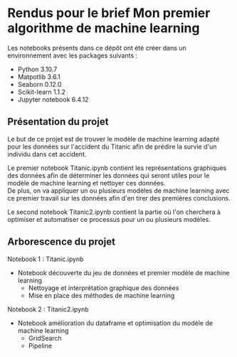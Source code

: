 # Rendus pour le brief Mon premier algorithme de machine learning  

Les notebooks présents dans ce dépôt ont été créer dans un environnement avec les packages suivants :  
- Python 3.10.7  
- Matpotlib 3.6.1  
- Seaborn 0.12.0  
- Scikit-learn 1.1.2
- Jupyter notebook 6.4.12

## Présentation du projet  
Le but de ce projet est de trouver le modèle de machine learning adapté pour les données sur l'accident du Titanic afin de prédire la survie d'un individu dans cet accident.  
  
Le premier notebook Titanic.ipynb contient les représentations graphiques des données afin de déterminer les données qui seront utiles pour le modèle de machine learning et nettoyer ces données.  
De plus, on va appliquer un ou plusieurs modèles de machine learning avec ce premier travail sur les données afin d'en tirer des premières conclusions.  
  
Le second notebook Titanic2.ipynb contient la partie où l'on cherchera à optimiser et automatiser ce processus pour un ou plusieurs modèles.  
  
  
## Arborescence du projet  
Notebook 1 : Titanic.ipynb  
 - Notebook découverte du jeu de données et premier modèle de machine learning  
    - Nettoyage et interprétation graphique des données 
    - Mise en place des méthodes de machine learning
  
Notebook 2 : Titanic2.ipynb  
- Notebook amélioration du dataframe et optimisation du modèle de machine learning  
    - GridSearch  
    - Pipeline  


